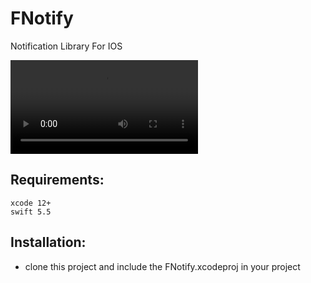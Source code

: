 # FNotify
Notification Library For IOS

![FNotify](https://github.com/FrameworkIOS/FNotify/blob/master/video/FNotify.mov)


## Requirements:
```
xcode 12+
swift 5.5
```

## Installation:
- clone this project and include the FNotify.xcodeproj in your project

